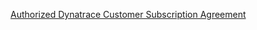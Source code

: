 [Authorized Dynatrace Customer Subscription Agreement](https://github.com/Dynatrace/dem-license/blob/main/LICENSE.md)